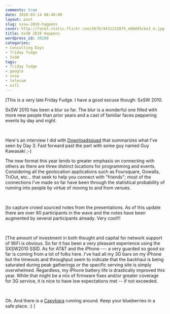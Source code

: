 ```yaml
---
comments: true
date: 2010-03-14 08:40:00
layout: post
slug: sxsw-2010-happens
cover: http://farm3.static.flickr.com/2678/4431232879_e00d95cbe3_m.jpg
title: SxSW 2010 Happens
wordpress_id: 30180
categories:
- Consulting Days
- friday fudge
- SxSW
tags:
- friday fudge
- google
- sxsw
- telecom
- wifi
---
```


[This is a very late Friday Fudge.  I have a good excuse though: SxSW 2010.




SxSW 2010 has been a blur so far.  The blur is a wonderful one filled with more new people than prior years and a cast of familiar faces peppering events by day and night.




 




Here's an interview I did with [Downloadsquad](http://www.downloadsquad.com/2010/03/15/dls-sxsw-three-views-of-sxsw/) that summarizes what I've seen by Day 3.  Fast forward past the part with some guy named Guy Kawasaki ;-)










The new format this year lends to greater emphasis on connecting with others as there are three distinct locations for programming and events.  Considering all the geolocation applications such as Foursquare, Gowalla, TriOut, etc... that seek to help you connect with "friends"; most of the connections I've made so far have been through the statistical probability of running into people by virtue of moving to and from venues.




 




[to capture crowd sourced notes from the presentations. As of this update there are over 90 participants in the wave and the notes have been augmented by several participants already.  Very cool!!!




 




[The amount of investment in both thought and capital for network support of WiFi is obvious.  So far it has been a very pleasant experience using the SXSW2010 SSID.  As for AT&T and the iPhone --- a very guarded so good so far is coming from a lot of folks here.  I've had all my 3G bars on my iPhone but the timeouts and throughput seem to indicate that the backhaul is being saturated during peak gatherings or the specific serving site is simply overwhelmed.  Regardless, my iPhone battery life is drastically improved this year.  While that might be a mix of firmware fixes and/or greater coverage for 3G service, it is nice to have low expectations met -- if not exceeded.




 




Oh. And there is a [Capybara](http://en.wikipedia.org/wiki/Capybara) running around. Keep your blueberries in a safe place.  :) [

